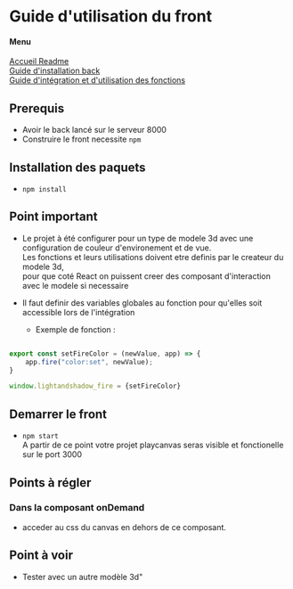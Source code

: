 # Guide d'utilisation du front  
#### Menu
[Accueil Readme](../README.md)  
[Guide d'installation back](../canvas_back/README.back.md)  
[Guide d'intégration et d'utilisation des fonctions](../INTEGRATION.md)

## Prerequis
- Avoir le back lancé sur le serveur 8000
- Construire le front necessite `npm`

## Installation des paquets
- `npm install`

## Point important 
- Le projet à été configurer pour un type de modele 3d avec une configuration de couleur d'environement et de vue.   
Les fonctions et leurs utilisations doivent etre definis par le createur du modele 3d,  
  pour que coté React on puissent creer des composant d'interaction avec le modele si necessaire  
  
- Il faut definir des variables globales au fonction pour qu'elles soit accessible lors de l'intégration 
  - Exemple de fonction :
```javascript

export const setFireColor = (newValue, app) => {
    app.fire("color:set", newValue);
}

window.lightandshadow_fire = {setFireColor}
```


## Demarrer le front
- `npm start`  
  A partir de ce point votre projet playcanvas seras visible et fonctionelle sur le port 3000


## Points à régler
### Dans la composant **onDemand**
- acceder au css du canvas en dehors de ce composant.

## Point à voir
- Tester avec un autre modèle 3d"
  